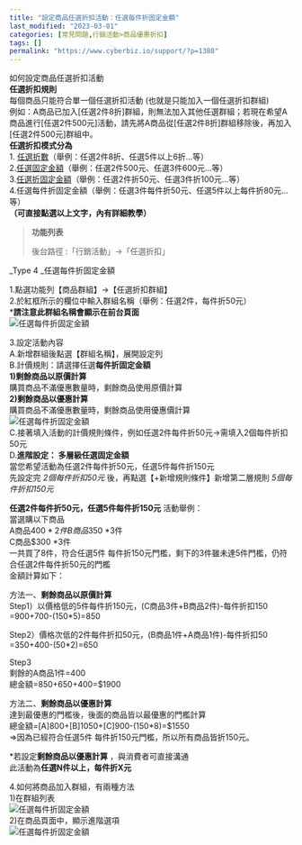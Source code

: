 ```yaml
---
title: "設定商品任選折扣活動：任選每件折固定金額"
last_modified: "2023-03-01"
categories: [常見問題,行銷活動>商品優惠折扣]
tags: []
permalink: "https://www.cyberbiz.io/support/?p=1380"
---
```


如何設定商品任選折扣活動  
**任選折扣規則**  
每個商品只能符合單一個任選折扣活動 (也就是只能加入一個任選折扣群組)  
例如：A商品已加入[任選2件8折]群組，則無法加入其他任選群組；若現在希望A商品進行[任選2件500元]活動，請先將A商品從[任選2件8折]群組移除後，再加入[任選2件500元]群組中。  
**任選折扣模式分為**  
1\. [任選折數](https://www.cyberbiz.co/support/?p=1304)（舉例：任選2件8折、任選5件以上6折…等）  
2.[任選固定金額](https://www.cyberbiz.co/support/?p=1335)（舉例：任選2件500元、任選3件600元…等）  
3.[任選折固定金額](https://www.cyberbiz.co/support/?p=1357)（舉例：任選2件折50元、任選3件折100元…等）  
4.任選每件折固定金額（舉例：任選3件每件折50元、任選5件以上每件折80元…等）  
**（可直接點選以上文字，內有詳細教學）**

> **功能列表**
>
> 後台路徑 :「行銷活動」→「任選折扣」  
>

_Type 4  _任選每件折固定金額

1.點選功能列【商品群組】→【任選折扣群組】  
2.於紅框所示的欄位中輸入群組名稱（舉例：任選2件，每件折50元）  
***請注意此群組名稱會顯示在前台頁面**  
![任選每件折固定金額](https://www.cyberbiz.co/support/wp-content/uploads/2019/03/任選折扣1.png)

3.設定活動內容  
A.新增群組後點選【群組名稱】，展開設定列  
B.計價規則：請選擇任選**每件折固定金額**  
**1)剩餘商品以原價計算**  
購買商品不滿優惠數量時，剩餘商品使用原價計算  
**2)剩餘商品以優惠計算**  
購買商品不滿優惠數量時，剩餘商品使用優惠價計算  
![任選每件折固定金額](https://www.cyberbiz.co/support/wp-content/uploads/2019/03/任選折扣22.png)  
C.接著填入活動的計價規則條件，例如任選2件每件折50元→需填入2個每件折扣50元  
D.**進階設定： 多層級任選固定金額**  
當您希望活動為任選2件每件折50元，任選5件每件折150元  
先設定完 _2個每件折扣50元_ 後，再點選【+新增規則條件】新增第二層規則 _5個每件折扣150元_

**任選2件每件折50元，任選5件每件折150元** 活動舉例：  
當選購以下商品  
A商品$400 *2件  
B商品$350 *3件  
C商品$300 *3件  
一共買了8件，符合任選5件 每件折150元門檻，剩下的3件雖未達5件門檻，仍符合任選2件每件折50元的門檻  
金額計算如下：

方法一、**剩餘商品以原價計算**  
Step1）以價格低的5件每件折150元，(C商品3件+B商品2件)-每件折扣150  
=900+700-(150*5)=850

Step2）價格次低的2件每件折扣50元，(B商品1件+A商品1件)-每件折扣50  
=350+400-(50*2)=650

Step3  
剩餘的A商品1件=400  
總金額=850+650+400=$1900

方法二、**剩餘商品以優惠計算**  
達到最優惠的門檻後，後面的商品皆以最優惠的門檻計算  
總金額=[A]800+[B]1050+[C]900-(150*8)=$1550  
=>因為已經符合任選5件 每件折150元門檻，所以所有商品皆折150元。

*若設定**剩餘商品以優惠計算** ，與消費者可直接溝通  
此活動為**任選N件以上，每件折X元**

4.如何將商品加入群組，有兩種方法  
1)在群組列表  
![任選每件折固定金額](https://www.cyberbiz.co/support/wp-content/uploads/2019/03/任選折扣23.png)  
2)在商品頁面中，顯示進階選項  
![任選每件折固定金額](https://www.cyberbiz.co/support/wp-content/uploads/2019/03/任選折扣24.png)

